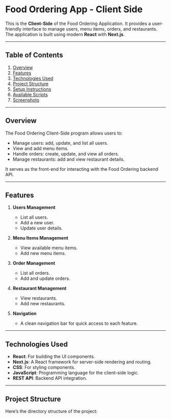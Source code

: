# Food Ordering App - Client Side

This is the **Client-Side** of the Food Ordering Application. It provides a user-friendly interface to manage users, menu items, orders, and restaurants. The application is built using modern **React** with **Next.js**.

---

## **Table of Contents**

1. [Overview](#overview)
2. [Features](#features)
3. [Technologies Used](#technologies-used)
4. [Project Structure](#project-structure)
5. [Setup Instructions](#setup-instructions)
6. [Available Scripts](#available-scripts)
7. [Screenshots](#screenshots)

---

## **Overview**

The Food Ordering Client-Side program allows users to:

- Manage users: add, update, and list all users.
- View and add menu items.
- Handle orders: create, update, and view all orders.
- Manage restaurants: add and view restaurant details.

It serves as the front-end for interacting with the Food Ordering backend API.

---

## **Features**

1. **Users Management**
   - List all users.
   - Add a new user.
   - Update user details.

2. **Menu Items Management**
   - View available menu items.
   - Add new menu items.

3. **Order Management**
   - List all orders.
   - Add and update orders.

4. **Restaurant Management**
   - View restaurants.
   - Add new restaurants.

5. **Navigation**
   - A clean navigation bar for quick access to each feature.

---

## **Technologies Used**

- **React**: For building the UI components.
- **Next.js**: A React framework for server-side rendering and routing.
- **CSS**: For styling components.
- **JavaScript**: Programming language for the client-side logic.
- **REST API**: Backend API integration.

---

## **Project Structure**

Here’s the directory structure of the project:

